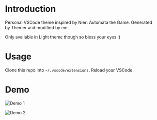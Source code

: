 # Introduction

Personal VSCode theme inspired by Nier: Automata the Game. Generated by Themer and modified by me.

Only available in Light theme though so bless your eyes :)

# Usage
Clone this repo into `~/.vscode/extensions`. Reload your VSCode.

# Demo
![Demo 1](https://raw.githubusercontent.com/shelune/vscode-nier-automata-light/master/demo-1.png)

![Demo 2](https://raw.githubusercontent.com/shelune/vscode-nier-automata-light/master/demo-2.png)